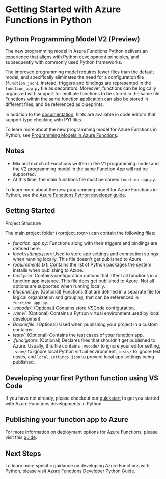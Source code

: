 # Getting Started with Azure Functions in Python
  

## Python Programming Model V2 (Preview)

The new programming model in Azure Functions Python delivers an experience that aligns with Python development principles, and subsequently with commonly used Python frameworks. 

The improved programming model requires fewer files than the default model, and specifically eliminates the need for a configuration file (`function.json`). Instead, triggers and bindings are represented in the `function_app.py` file as decorators. Moreover, functions can be logically organized with support for multiple functions to be stored in the same file. Functions within the same function application can also be stored in different files, and be referenced as blueprints.

In addition to the [documentation](https://docs.microsoft.com/azure/azure-functions/functions-reference-python?tabs=asgi%2Capplication-level), hints are available in code editors that support type checking with PYI files.

To learn more about the new programming model for Azure Functions in Python, see [Programming Models in Azure Functions](https://aka.ms/functions-programming-models).

## Notes

- Mix and match of Functions written in the V1 programming model and the V2 programming model in the same Function App will not be supported.
- At this time, the main functions file must be named `function_app.py`.

To learn more about the new programming model for Azure Functions in Python, see the [Azure Functions Python developer guide](https://docs.microsoft.com/en-us/azure/azure-functions/functions-reference-python?tabs=asgi%2Capplication-level).

## Getting Started

Project Structure

The main project folder (<project_root>) can contain the following files:

* *function_app.py*: Functions along with their triggers and bindings are defined here.
* *local.settings.json*: Used to store app settings and connection strings when running locally. This file doesn't get published to Azure.
* *requirements.txt*: Contains the list of Python packages the system installs when publishing to Azure.
* *host.json*: Contains configuration options that affect all functions in a function app instance. This file does get published to Azure. Not all options are supported when running locally.
* *blueprint.py*: (Optional) Functions that are defined in a separate file for logical organization and grouping, that can be referenced in `function_app.py`.    
* *.vscode/*: (Optional) Contains store VSCode configuration.
* *.venv/*: (Optional) Contains a Python virtual environment used by local development.
* *Dockerfile*: (Optional) Used when publishing your project in a custom container.
* *tests/*: (Optional) Contains the test cases of your function app.
* *.funcignore*: (Optional) Declares files that shouldn't get published to Azure. Usually, this file contains `.vscode/` to ignore your editor setting, `.venv/` to ignore local Python virtual environment, `tests/` to ignore test cases, and `local.settings.json` to prevent local app settings being published.
  
## Developing your first Python function using VS Code

If you have not already, please checkout our [quickstart](https://aka.ms/fxpythonquickstart) to get you started with Azure Functions developments in Python.


## Publishing your function app to Azure
  
For more information on deployment options for Azure Functions, please visit this [guide](https://docs.microsoft.com/en-us/azure/azure-functions/create-first-function-vs-code-python#publish-the-project-to-azure).

## Next Steps
  
To learn more specific guidance on developing Azure Functions with Python, please visit [Azure Functions Developer Python Guide](https://docs.microsoft.com/en-us/azure/azure-functions/functions-reference-python?tabs=asgi%2Capplication-level).
<!-- 5555555 -->